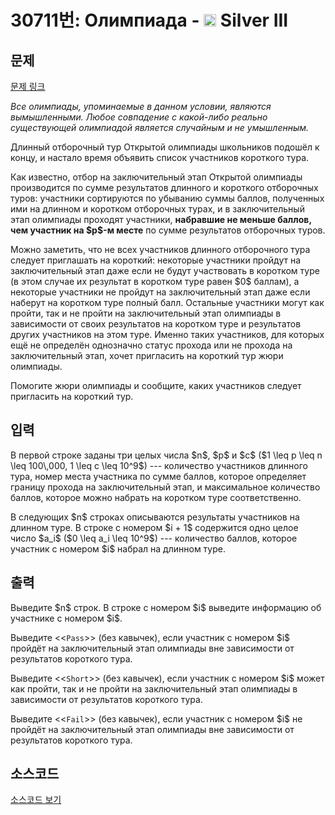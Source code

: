 # 30711번: Олимпиада - <img src="https://static.solved.ac/tier_small/8.svg" style="height:20px" /> Silver III

<!-- performance -->

<!-- 문제 제출 후 깃허브에 푸시를 했을 때 제출한 코드의 성능이 입력될 공간입니다.-->

<!-- end -->

## 문제

[문제 링크](https://boj.kr/30711)


<p><em>Все олимпиады, упоминаемые в данном условии, являются вымышленными. Любое совпадение с какой-либо реально существующей олимпиадой является случайным и не умышленным.</em></p>

<p>Длинный отборочный тур Открытой олимпиады школьников подошёл к концу, и настало время объявить список участников короткого тура.</p>

<p>Как известно, отбор на заключительный этап Открытой олимпиады производится по сумме результатов длинного и короткого отборочных туров: участники сортируются по убыванию суммы баллов, полученных ими на длинном и коротком отборочных турах, и в заключительный этап олимпиады проходят участники, <strong>набравшие не меньше баллов, чем участник на $p$-м месте</strong> по сумме результатов отборочных туров.</p>

<p>Можно заметить, что не всех участников длинного отборочного тура следует приглашать на короткий: некоторые участники пройдут на заключительный этап даже если не будут участвовать в коротком туре (в этом случае их результат в коротком туре равен $0$ баллам), а некоторые участники не пройдут на заключительный этап даже если наберут на коротком туре полный балл. Остальные участники могут как пройти, так и не пройти на заключительный этап олимпиады в зависимости от своих результатов на коротком туре и результатов других участников на этом туре. Именно таких участников, для которых ещё не определён однозначно статус прохода или не прохода на заключительный этап, хочет пригласить на короткий тур жюри олимпиады.</p>

<p>Помогите жюри олимпиады и сообщите, каких участников следует пригласить на короткий тур.</p>



## 입력


<p>В первой строке заданы три целых числа $n$, $p$ и $c$ ($1 \leq p \leq n \leq 100\,000, 1 \leq c \leq 10^9$) --- количество участников длинного тура, номер места участника по сумме баллов, которое определяет границу прохода на заключительный этап, и максимальное количество баллов, которое можно набрать на коротком туре соответственно.</p>

<p>В следующих $n$ строках описываются результаты участников на длинном туре. В строке с номером $i + 1$ содержится одно целое число $a_i$ ($0 \leq a_i \leq 10^9$) --- количество баллов, которое участник с номером $i$ набрал на длинном туре.</p>



## 출력


<p>Выведите $n$ строк. В строке с номером $i$ выведите информацию об участнике с номером $i$.</p>

<p>Выведите &lt;&lt;<code>Pass</code>&gt;&gt; (без кавычек), если участник с номером $i$ пройдёт на заключительный этап олимпиады вне зависимости от результатов короткого тура.</p>

<p>Выведите &lt;&lt;<code>Short</code>&gt;&gt; (без кавычек), если участник с номером $i$ может как пройти, так и не пройти на заключительный этап олимпиады в зависимости от результатов короткого тура.</p>

<p>Выведите &lt;&lt;<code>Fail</code>&gt;&gt; (без кавычек), если участник с номером $i$ не пройдёт на заключительный этап олимпиады вне зависимости от результатов короткого тура.</p>



## 소스코드

[소스코드 보기](Олимпиада.cpp)